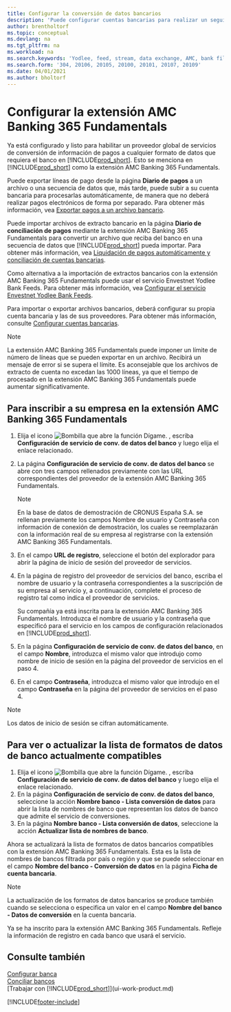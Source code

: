```yaml
---
title: Configurar la conversión de datos bancarios
description: 'Puede configurar cuentas bancarias para realizar un seguimiento de las transacciones e importar o exportar fuentes de bancos, como Yodlee.'
author: brentholtorf
ms.topic: conceptual
ms.devlang: na
ms.tgt_pltfrm: na
ms.workload: na
ms.search.keywords: 'Yodlee, feed, stream, data exchange, AMC, bank file import, bank file export, re-export, bank transfer, AMC, AMC Banking 365 Fundamentals extension, funds transfer'
ms.search.form: '304, 20106, 20105, 20100, 20101, 20107, 20109'
ms.date: 04/01/2021
ms.author: bholtorf
---
```

# Configurar la extensión AMC Banking 365 Fundamentals
Ya está configurado y listo para habilitar un proveedor global de servicios de conversión de información de pagos a cualquier formato de datos que requiera el banco en [!INCLUDE[prod_short](includes/prod_short.md)]. Esto se menciona en [!INCLUDE[prod_short](includes/prod_short.md)] como la extensión AMC Banking 365 Fundamentals.

Puede exportar líneas de pago desde la página **Diario de pagos** a un archivo o una secuencia de datos que, más tarde, puede subir a su cuenta bancaria para procesarlas automáticamente, de manera que no deberá realizar pagos electrónicos de forma por separado. Para obtener más información, vea [Exportar pagos a un archivo bancario](finance-make-payments-with-bank-data-conversion-service-or-sepa-credit-transfer.md#exporting-payments-to-a-bank-file).

Puede importar archivos de extracto bancario en la página **Diario de conciliación de pagos** mediante la extensión AMC Banking 365 Fundamentals para convertir un archivo que reciba del banco en una secuencia de datos que [!INCLUDE[prod_short](includes/prod_short.md)] pueda importar. Para obtener más información, vea [Liquidación de pagos automáticamente y conciliación de cuentas bancarias](receivables-apply-payments-auto-reconcile-bank-accounts.md).

Como alternativa a la importación de extractos bancarios con la extensión AMC Banking 365 Fundamentals puede usar el servicio Envestnet Yodlee Bank Feeds. Para obtener más información, vea [Configurar el servicio Envestnet Yodlee Bank Feeds](bank-how-setup-bank-statement-service.md).

Para importar o exportar archivos bancarios, deberá configurar su propia cuenta bancaria y las de sus proveedores. Para obtener más información, consulte [Configurar cuentas bancarias](bank-how-setup-bank-accounts.md).

> [!NOTE]  
> La extensión AMC Banking 365 Fundamentals puede imponer un límite de número de líneas que se pueden exportar en un archivo. Recibirá un mensaje de error si se supera el límite. Es aconsejable que los archivos de extracto de cuenta no excedan las 1000 líneas, ya que el tiempo de procesado en la extensión AMC Banking 365 Fundamentals puede aumentar significativamente.

## Para inscribir a su empresa en la extensión AMC Banking 365 Fundamentals
1. Elija el icono ![Bombilla que abre la función Dígame.](media/ui-search/search_small.png "Dígame qué desea hacer") , escriba **Configuración de servicio de conv. de datos del banco** y luego elija el enlace relacionado.  
2. La página **Configuración de servicio de conv. de datos del banco** se abre con tres campos rellenados previamente con las URL correspondientes del proveedor de la extensión AMC Banking 365 Fundamentals.

    > [!NOTE]  
    >   En la base de datos de demostración de CRONUS España S.A. se rellenan previamente los campos Nombre de usuario y Contraseña con información de conexión de demostración, los cuales se reemplazarán con la información real de su empresa al registrarse con la extensión AMC Banking 365 Fundamentals.
3. En el campo **URL de registro**, seleccione el botón del explorador para abrir la página de inicio de sesión del proveedor de servicios.  
4. En la página de registro del proveedor de servicios del banco, escriba el nombre de usuario y la contraseña correspondientes a la suscripción de su empresa al servicio y, a continuación, complete el proceso de registro tal como indica el proveedor de servicios.

    Su compañía ya está inscrita para la extensión AMC Banking 365 Fundamentals. Introduzca el nombre de usuario y la contraseña que especificó para el servicio en los campos de configuración relacionados en [!INCLUDE[prod_short](includes/prod_short.md)].

5. En la página **Configuración de servicio de conv. de datos del banco**, en el campo **Nombre**, introduzca el mismo valor que introdujo como nombre de inicio de sesión en la página del proveedor de servicios en el paso 4.
6. En el campo **Contraseña**, introduzca el mismo valor que introdujo en el campo **Contraseña** en la página del proveedor de servicios en el paso 4.

> [!NOTE]  
> Los datos de inicio de sesión se cifran automáticamente.

## Para ver o actualizar la lista de formatos de datos de banco actualmente compatibles
1. Elija el icono ![Bombilla que abre la función Dígame.](media/ui-search/search_small.png "Dígame qué desea hacer") , escriba **Configuración de servicio de conv. de datos del banco** y luego elija el enlace relacionado.
2. En la página **Configuración de servicio de conv. de datos del banco**, seleccione la acción **Nombre banco - Lista conversión de datos** para abrir la lista de nombres de banco que representan los datos de banco que admite el servicio de conversiones.
3. En la página **Nombre banco - Lista conversión de datos**, seleccione la acción **Actualizar lista de nombres de banco**.

Ahora se actualizará la lista de formatos de datos bancarios compatibles con la extensión AMC Banking 365 Fundamentals. Esta es la lista de nombres de bancos filtrada por país o región y que se puede seleccionar en el campo **Nombre del banco - Conversión de datos** en la página **Ficha de cuenta bancaria**.

> [!NOTE]  
>   La actualización de los formatos de datos bancarios se produce también cuando se selecciona o especifica un valor en el campo **Nombre del banco - Datos de conversión** en la cuenta bancaria.

Ya se ha inscrito para la extensión AMC Banking 365 Fundamentals. Refleje la información de registro en cada banco que usará el servicio.

## Consulte también
[Configurar banca](bank-setup-banking.md)  
[Conciliar bancos](bank-manage-bank-accounts.md)  
[Trabajar con [!INCLUDE[prod_short](includes/prod_short.md)]](ui-work-product.md)


[!INCLUDE[footer-include](includes/footer-banner.md)]
